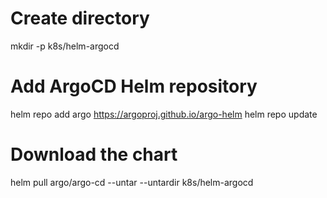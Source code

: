 # Create directory
mkdir -p k8s/helm-argocd

# Add ArgoCD Helm repository
helm repo add argo https://argoproj.github.io/argo-helm
helm repo update

# Download the chart
helm pull argo/argo-cd --untar --untardir k8s/helm-argocd
